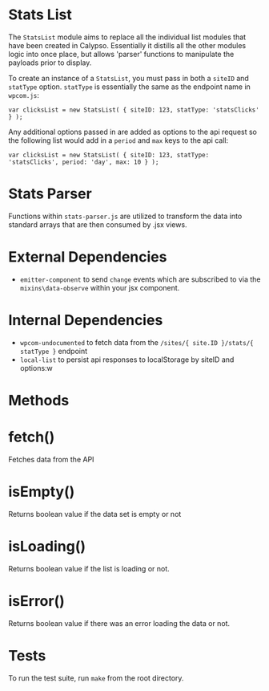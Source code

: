 Stats List
==========
The `StatsList` module aims to replace all the individual list modules that have been created in Calypso.  Essentially it distills all the other modules logic into once place, but allows 'parser' functions to manipulate the payloads prior to display.

To create an instance of a `StatsList`, you must pass in both a `siteID` and `statType` option.  `statType` is essentially the same as the endpoint name in `wpcom.js`:

```
var clicksList = new StatsList( { siteID: 123, statType: 'statsClicks' } );
```

Any additional options passed in are added as options to the api request so the following list would add in a `period` and `max` keys to the api call:

```
var clicksList = new StatsList( { siteID: 123, statType: 'statsClicks', period: 'day', max: 10 } );
```

Stats Parser
============
Functions within `stats-parser.js` are utilized to transform the data into standard arrays that are then consumed by .jsx views.


External Dependencies
=====================
* `emitter-component` to send `change` events which are subscribed to via the `mixins\data-observe` within your jsx component.

Internal Dependencies
=====================
* `wpcom-undocumented` to fetch data from the `/sites/{ site.ID }/stats/{ statType }` endpoint
* `local-list` to persist api responses to localStorage by siteID and options:w

Methods
=======

# fetch()
Fetches data from the API

# isEmpty()
Returns boolean value if the data set is empty or not

# isLoading()
Returns boolean value if the list is loading or not.

# isError()
Returns boolean value if there was an error loading the data or not.

Tests
=====
To run the test suite, run `make` from the root directory.
